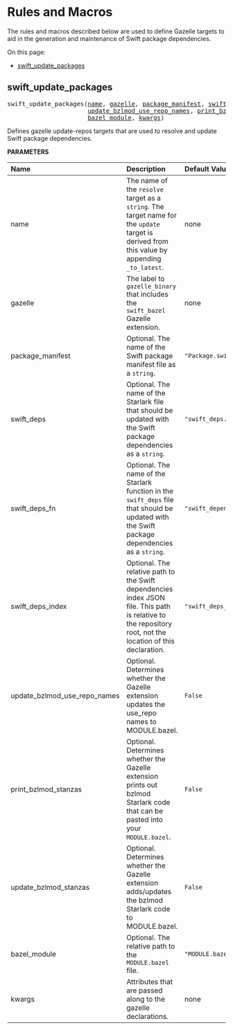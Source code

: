 <!-- Generated with Stardoc, Do Not Edit! -->
# Rules and Macros


The rules and macros described below are used to define Gazelle targets to aid in the generation and maintenance of Swift package dependencies.


On this page:

  * [swift_update_packages](#swift_update_packages)


<a id="swift_update_packages"></a>

## swift_update_packages

<pre>
swift_update_packages(<a href="#swift_update_packages-name">name</a>, <a href="#swift_update_packages-gazelle">gazelle</a>, <a href="#swift_update_packages-package_manifest">package_manifest</a>, <a href="#swift_update_packages-swift_deps">swift_deps</a>, <a href="#swift_update_packages-swift_deps_fn">swift_deps_fn</a>, <a href="#swift_update_packages-swift_deps_index">swift_deps_index</a>,
                      <a href="#swift_update_packages-update_bzlmod_use_repo_names">update_bzlmod_use_repo_names</a>, <a href="#swift_update_packages-print_bzlmod_stanzas">print_bzlmod_stanzas</a>, <a href="#swift_update_packages-update_bzlmod_stanzas">update_bzlmod_stanzas</a>,
                      <a href="#swift_update_packages-bazel_module">bazel_module</a>, <a href="#swift_update_packages-kwargs">kwargs</a>)
</pre>

Defines gazelle update-repos targets that are used to resolve and update     Swift package dependencies.

**PARAMETERS**


| Name  | Description | Default Value |
| :------------- | :------------- | :------------- |
| <a id="swift_update_packages-name"></a>name |  The name of the <code>resolve</code> target as a <code>string</code>. The target name for the <code>update</code> target is derived from this value by appending <code>_to_latest</code>.   |  none |
| <a id="swift_update_packages-gazelle"></a>gazelle |  The label to <code>gazelle_binary</code> that includes the <code>swift_bazel</code> Gazelle extension.   |  none |
| <a id="swift_update_packages-package_manifest"></a>package_manifest |  Optional. The name of the Swift package manifest file as a <code>string</code>.   |  <code>"Package.swift"</code> |
| <a id="swift_update_packages-swift_deps"></a>swift_deps |  Optional. The name of the Starlark file that should be updated with the Swift package dependencies as a <code>string</code>.   |  <code>"swift_deps.bzl"</code> |
| <a id="swift_update_packages-swift_deps_fn"></a>swift_deps_fn |  Optional. The name of the Starlark function in the <code>swift_deps</code> file that should be updated with the Swift package dependencies as a <code>string</code>.   |  <code>"swift_dependencies"</code> |
| <a id="swift_update_packages-swift_deps_index"></a>swift_deps_index |  Optional. The relative path to the Swift dependencies index JSON file. This path is relative to the repository root, not the location of this declaration.   |  <code>"swift_deps_index.json"</code> |
| <a id="swift_update_packages-update_bzlmod_use_repo_names"></a>update_bzlmod_use_repo_names |  Optional. Determines whether the Gazelle extension updates the use_repo names to MODULE.bazel.   |  <code>False</code> |
| <a id="swift_update_packages-print_bzlmod_stanzas"></a>print_bzlmod_stanzas |  Optional. Determines whether the Gazelle extension prints out bzlmod Starlark code that can be pasted into your <code>MODULE.bazel</code>.   |  <code>False</code> |
| <a id="swift_update_packages-update_bzlmod_stanzas"></a>update_bzlmod_stanzas |  Optional. Determines whether the Gazelle extension adds/updates the bzlmod Starlark code to MODULE.bazel.   |  <code>False</code> |
| <a id="swift_update_packages-bazel_module"></a>bazel_module |  Optional. The relative path to the <code>MODULE.bazel</code> file.   |  <code>"MODULE.bazel"</code> |
| <a id="swift_update_packages-kwargs"></a>kwargs |  Attributes that are passed along to the gazelle declarations.   |  none |



